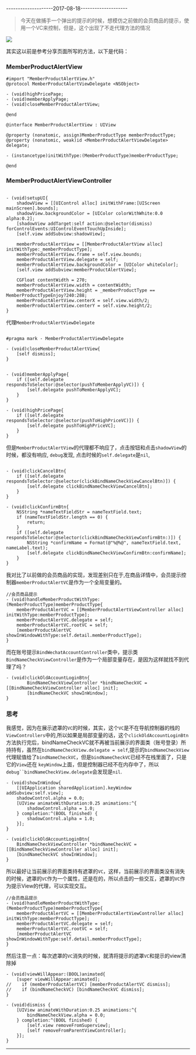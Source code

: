 --------------------2017-08-18--------------------

> 今天在做捕手一个弹出的提示的时候，想模仿之前做的会员商品的提示，使用一个VC来控制，但是，这个出现了不走代理方法的情况

![](http://oc98nass3.bkt.clouddn.com/2017-08-18-15030194584149.jpg)

其实这以前是参考分享页面所写的方法，以下是代码：

### MemberProductAlertView
```
#import "MemberProductAlertView.h"
@protocol MemberProductAlertViewDelegate <NSObject>

- (void)highPricePage;
- (void)memberApplyPage;
- (void)closeMemberProductAlertView;

@end

@interface MemberProductAlertView : UIView

@property (nonatomic, assign)MemberProductType memberProductType;
@property (nonatomic, weak)id <MemberProductAlertViewDelegate> delegate;

- (instancetype)initWithType:(MemberProductType)memberProductType;

@end
```

### MemberProductAlertViewController

```

- (void)setupUI{
    shadowView = [[UIControl alloc] initWithFrame:[UIScreen mainScreen].bounds];
    shadowView.backgroundColor = [UIColor colorWithWhite:0.0 alpha:0.2];
    [shadowView addTarget:self action:@selector(dismiss) forControlEvents:UIControlEventTouchUpInside];
    [self.view addSubview:shadowView];
    
    memberProductAlertView = [[MemberProductAlertView alloc] initWithType:_memberProductType];
    memberProductAlertView.frame = self.view.bounds;
    memberProductAlertView.delegate = self;
    memberProductAlertView.backgroundColor = [UIColor whiteColor];
    [self.view addSubview:memberProductAlertView];
    
    CGFloat contentWidth = 270;
    memberProductAlertView.width = contentWidth;
    memberProductAlertView.height = _memberProductType == MemberProductTypeEnjoy?240:288;
    memberProductAlertView.centerX = self.view.width/2;
    memberProductAlertView.centerY = self.view.height/2;
}

```

代理`MemberProductAlertViewDelegate`
```

#pragma mark - MemberProductAlertViewDelegate

- (void)closeMemberProductAlertView{
    [self dismiss];
}


- (void)memberApplyPage{
    if ([self.delegate respondsToSelector:@selector(pushToMemberApplyVC)]) {
        [self.delegate pushToMemberApplyVC];
    }
}

- (void)highPricePage{
    if ([self.delegate respondsToSelector:@selector(pushToHighPriceVC)]) {
        [self.delegate pushToHighPriceVC];
    }
}
```

但是`MemberProductAlertView`的代理都不响应了，点击按钮和点击`shadowView`的时候，都没有响应, `debug`发现, 点击时候的`self.delegate`是`nil`, 

```

- (void)clickCancelBtn{
    if ([self.delegate respondsToSelector:@selector(clickBindNameCheckViewCancelBtn)]) {
        [self.delegate clickBindNameCheckViewCancelBtn];
    }
}

- (void)clickConfirmBtn{
    NSString *nameTextFieldStr = nameTextField.text;
    if (nameTextFieldStr.length == 0) {
        return;
    }
    if ([self.delegate respondsToSelector:@selector(clickBindNameCheckViewConfirmBtn:)]) {
        NSString *confirmName = Format(@"%@%@", nameTextField.text, nameLabel.text);
        [self.delegate clickBindNameCheckViewConfirmBtn:confirmName];
    }
}
```


我对比了以前做的会员商品的实现，发现差别只在于,在商品详情中，会员提示控制器`memberProductAlertVC`是作为一个全局变量的。

```
//会员商品提示
- (void)handleMemberProductWithType:(MemberProductType)memberProductType{
    memberProductAlertVC = [[MemberProductAlertViewController alloc] initWithType:memberProductType];
    memberProductAlertVC.delegate = self;
    memberProductAlertVC.rootVC = self;
    [memberProductAlertVC showInWindowWithType:self.detail.memberProductType];
}
```


而在账号提示`BindWechatAccountController`类中，提示类`BindNameCheckViewController`是作为一个局部变量存在，是因为这样就找不到代理了吗？

```
- (void)clickOldAccountLoginBtn{
        BindNameCheckViewController *bindNameCheckVC = [[BindNameCheckViewController alloc] init];
        [bindNameCheckVC showInWindow];
}
```


### 思考

我感觉，因为在展示遮罩的`VC`的时候，其实，这个`VC`是不在导航控制器的栈的`ViewControllers`中的,所以如果是局部变量的话，这个`clickOldAccountLoginBtn`方法执行完后，bindNameCheckVC就不再被当前展示的界面类（账号登录）所持持有，虽然在`bindNameCheckView.delegate = self`,提示的`bindNameCheckView`代理赋值给了`bindNameCheckVC`，但是`bindNameCheckVC`已经不在栈里面了，只是它的`View`还在
`keyWindow`上面，但是控制器已经不在内存中了，所以`debug``bindNameCheckView.delegate`会发现是`nil`.


```
- (void)showInWindow{
    [[UIApplication sharedApplication].keyWindow addSubview:self.view];
    shadowControl.alpha = 0.0;
    [UIView animateWithDuration:0.25 animations:^{
        shadowControl.alpha = 1.0;
    } completion:^(BOOL finished) {
        shadowControl.alpha = 1.0;
    }];
}
```

```
- (void)clickOldAccountLoginBtn{
    BindNameCheckViewController *bindNameCheckVC = [[BindNameCheckViewController alloc] init];
    [bindNameCheckVC showInWindow];
}
```

所以最好让当前展示的界面类持有遮罩的`VC`，这样，当前展示的界面类没有消失的时候，遮罩的`VC`作为一个属性，还是在的，所以点击的一些交互，遮罩的`VC`作为提示View的代理，可以实现交互。
```
//会员商品提示
- (void)handleMemberProductWithType:(MemberProductType)memberProductType{
    memberProductAlertVC = [[MemberProductAlertViewController alloc] initWithType:memberProductType];
    memberProductAlertVC.delegate = self;
    memberProductAlertVC.rootVC = self;
    [memberProductAlertVC showInWindowWithType:self.detail.memberProductType];
}
```


然后注意一点：每次遮罩的`VC`消失的时候，就清将提示的遮罩`VC`和提示的view清除掉
```
- (void)viewWillAppear:(BOOL)animated{
    [super viewWillAppear:animated];
//    if (memberProductAlertVC) [memberProductAlertVC dismiss];
//    if (bindNameCheckVC) [bindNameCheckVC dismiss];
}

- (void)dismiss {
    [UIView animateWithDuration:0.25 animations:^{
        bindNameCheckView.alpha = 0.0;
    } completion:^(BOOL finished) {
        [self.view removeFromSuperview];
        [self removeFromParentViewController];
    }];
}
```
------------------------------------------------------------------------

